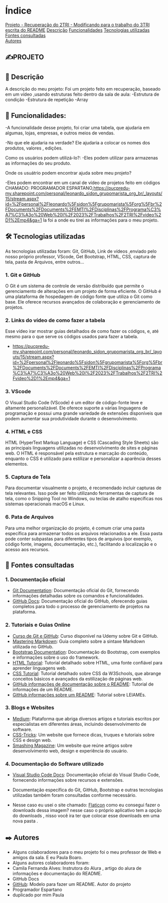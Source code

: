 # Índice

[Projeto - Recuperação do 2TRI - Modificando para o trabalho do 3TRI escrita do README](#✍️projeto)
[Descrição](#descrição) 
[Funcionalidades](#funcionalidades)
[Tecnologias utilizadas](#tecnologias-utilizadas)  
[Fontes consultadas](#fontes-consultadas)  
[Autores](#autores) 

## ✍️PROJETO

## 📝 Descrição

A descrição do meu projeto:
 Foi um projeto feito em recuperação, baseado em um vídeo ,usando estruturas feito dentro da sala de aula:
 -Estrutura de condição
 -Estrutura de repetição
 -Array

## 🔧 Funcionalidades:

 -A funcionalidade desse projeto, foi criar uma tabela, que ajudaria em algumas, lojas, empresas, e outros meios de vendas.

 -No que ele ajudaria na verdade?
 Ele ajudaria a colocar os nomes dos produtos, valores , edições.

 Como os usuários podem utilizá-lo?:
 -Eles podem utilizar para armazenas as informações do seu produto.

 Onde os usuátrio podem encontrar ajuda sobre meu projeto?

 -Eles podem encontrar em um canal de vídeo de projetos feito em códigos CHAMADO: PROGRAMADOR ESPARTANO,https://pucpredu-my.sharepoint.com/personal/leonardo_sidon_grupomarista_org_br/_layouts/15/stream.aspx?id=%2Fpersonal%2Fleonardo%5Fsidon%5Fgrupomarista%5Forg%5Fbr%2FDocuments%2FDocuments%2FEMTI%2FDisciplinas%2FPrograma%C3%A7%C3%A3o%20Web%20I%2F2023%2FTrabalhos%2F2TRI%2Fvideo%2D1%2Emp4&ga=1 la foi a onde eu tirei as informações para o meu projeto.

 ## 🛠️ Tecnologias utilizadas
 
 As tecnologias utilizadas foram: Git, GitHub, Link de vídeos ,enviado pelo nosso próprio professor, VScode, Get Bootstrap, HTML, CSS, captura de tela, pasta de Arquivos, entre outros...


 ### 1. Git e GitHub

O Git é um sistema de controle de versão distribuído que permite o gerenciamento de alterações em um projeto de forma eficiente. O GitHub é uma plataforma de hospedagem de código fonte que utiliza o Git como base. Ele oferece recursos avançados de colaboração e gerenciamento de projetos.


### 2. Links do vídeo de como fazer a tabela

Esse vídeo irar mostrar guias detalhados de como fazer os códigos, e, até mesmo para o que serve os códigos usados para fazer a tabela.

- https://pucpredu-my.sharepoint.com/personal/leonardo_sidon_grupomarista_org_br/_layouts/15/stream.aspx?id=%2Fpersonal%2Fleonardo%5Fsidon%5Fgrupomarista%5Forg%5Fbr%2FDocuments%2FDocuments%2FEMTI%2FDisciplinas%2FPrograma%C3%A7%C3%A3o%20Web%20I%2F2023%2FTrabalhos%2F2TRI%2Fvideo%2D1%2Emp4&ga=1


### 3. VScode

O Visual Studio Code (VScode) é um editor de código-fonte leve e altamente personalizável. Ele oferece suporte a várias linguagens de programação e possui uma grande variedade de extensões disponíveis que podem aumentar sua produtividade durante o desenvolvimento.


### 4. HTML e CSS

HTML (HyperText Markup Language) e CSS (Cascading Style Sheets) são as principais linguagens utilizadas no desenvolvimento de sites e páginas web. O HTML é responsável pela estrutura e marcação do conteúdo, enquanto o CSS é utilizado para estilizar e personalizar a aparência desses elementos.


### 5. Captura de Tela

Para documentar visualmente o projeto, é recomendado incluir capturas de tela relevantes. Isso pode ser feito utilizando ferramentas de captura de tela, como o Snipping Tool no Windows, ou teclas de atalho específicas nos sistemas operacionais macOS e Linux.


### 6. Pata de Arquivos

Para uma melhor organização do projeto, é comum criar uma pasta específica para armazenar todos os arquivos relacionados a ele. Essa pasta pode conter subpastas para diferentes tipos de arquivos (por exemplo, código fonte, imagens, documentação, etc.), facilitando a localização e o acesso aos recursos.


## 📄 Fontes consultadas 


### 1. Documentação oficial

- [Git Documentation](https://git-scm.com/doc): Documentação oficial do Git, fornecendo informações detalhadas sobre os comandos e funcionalidades.
- [GitHub Docs](https://docs.github.com/en): Documentação oficial do GitHub, oferecendo guias completos para todo o processo de gerenciamento de projetos na plataforma.

### 2. Tutoriais e Guias Online

- [Curso de Git e GitHub](https://www.udemy.com/course/git-e-github-para-iniciantes): Curso disponível na Udemy sobre Git e GitHub.
- [Mastering Markdown](https://guides.github.com/features/mastering-markdown/): Guia completo sobre a sintaxe Markdown utilizada no GitHub.
- [Bootstrap Documentation](https://getbootstrap.com/docs): Documentação do Bootstrap, com exemplos e informações sobre o uso do framework.
- [HTML Tutorial](https://www.w3schools.com/html): Tutorial detalhado sobre HTML, uma fonte confiável para aprender linguagens web.
- [CSS Tutorial](https://www.w3schools.com/css): Tutorial detalhado sobre CSS da W3Schools, que abrange conceitos básicos e avançados da estilização de páginas web.
- [GitHub informações de documentação sobre o README](https://www.alura.com.br/artigos/escrever-bom-readme): Tutorial de informações de um README.
- [GitHub informações sobre um README](https://docs.github.com/pt/repositories/managing-your-repositorys-settings-and-features/customizing-your-repository/about-readmes): Tutorial sobre LEIAMEs.

### 3. Blogs e Websites

- [Medium](https://medium.com): Plataforma que abriga diversos artigos e tutoriais escritos por especialistas em diferentes áreas, incluindo desenvolvimento de software.
- [CSS-Tricks](https://css-tricks.com): Um website que fornece dicas, truques e tutoriais sobre CSS e design web.
- [Smashing Magazine](https://www.smashingmagazine.com): Um website que reúne artigos sobre desenvolvimento web, design e experiência do usuário.

### 4. Documentação do Software utilizado

- [Visual Studio Code Docs](https://code.visualstudio.com/docs): Documentação oficial do Visual Studio Code, fornecendo informações sobre recursos e extensões.
- Documentação específica do Git, GitHub, Bootstrap e outras tecnologias utilizadas também foram consultadas conforme necessário.

- Nesse caso eu usei o site chamado:
[Flaticon](https://www.flaticon.com/br)
como eu consegui fazer o downloads dessa imagem?
nesse caso o próprio aplicativo tem a opção do downloads , nisso você ira ter que colocar esse downloads em uma nova pasta .


## ✒️ Autores 

- Alguns colaboradores para o meu projeto foi o meu professor de Web e amigos da sala.
E eu Paula Boaro.
- Alguns autores colaboradores foram:
- Camila Fernanda Alves: Instrutora do Alura , artigo do alura de informações e documentação do README.
- GitHub Docs 
- [GitHub](https://gist.github.com/lohhans/f8da0b147550df3f96914d3797e9fb89): Modelo para fazer um README.
 Autor do projeto
 - Programador Espartano
 - duplicado por mim Paula







